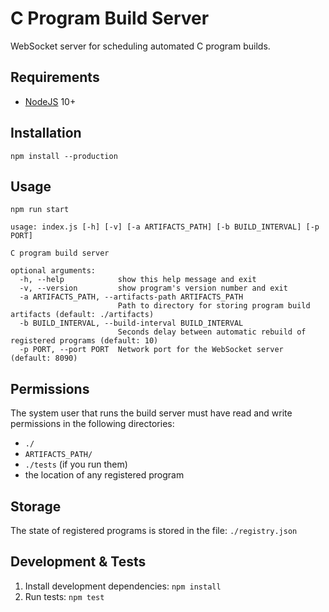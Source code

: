 C Program Build Server
======================
WebSocket server for scheduling automated C program builds.

Requirements
------------
 * [NodeJS](https://nodejs.org/) 10+

Installation
------------
`npm install --production`

Usage
-----
`npm run start`

```
usage: index.js [-h] [-v] [-a ARTIFACTS_PATH] [-b BUILD_INTERVAL] [-p PORT]

C program build server

optional arguments:
  -h, --help            show this help message and exit
  -v, --version         show program's version number and exit
  -a ARTIFACTS_PATH, --artifacts-path ARTIFACTS_PATH
                        Path to directory for storing program build artifacts (default: ./artifacts)
  -b BUILD_INTERVAL, --build-interval BUILD_INTERVAL
                        Seconds delay between automatic rebuild of registered programs (default: 10)
  -p PORT, --port PORT  Network port for the WebSocket server (default: 8090)
```

Permissions
-----------
The system user that runs the build server must have read and write permissions
in the following directories:
- `./`
- `ARTIFACTS_PATH/`
- `./tests` (if you run them)
- the location of any registered program

Storage
-------
The state of registered programs is stored in the file: `./registry.json`

Development & Tests
-------------------
1. Install development dependencies: `npm install`
2. Run tests: `npm test`
